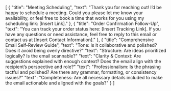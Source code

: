 [
    {
        "title": "Meeting Scheduling",
        "text": "Thank you for reaching out! I’d be happy to schedule a meeting. Could you please let me know your availability, or feel free to book a time that works for you using my scheduling link: [Insert Link]."
    },
    {
        "title": "Order Confirmation Follow-Up",
        "text": "You can track your order status here: [Insert Tracking Link]. If you have any questions or need assistance, feel free to reply to this email or contact us at [Insert Contact Information]."
    },
    {
        "title": "Comprehensive Email Self-Review Guide",
        "text": "Tone: Is it collaborative and polished? Does it avoid being overly directive?"
        "text": "Structure: Are ideas prioritized logically? Is the email scannable?"
        "text": "Clarity & Context: Are suggestions explained with enough context? Does the email align with the recipient’s perspective and role?"
        "text": "Professionalism: Is the phrasing tactful and polished? Are there any grammar, formatting, or consistency issues?"
        "text": "Completeness: Are all necessary details included to make the email actionable and aligned with the goals?"
    }
]

